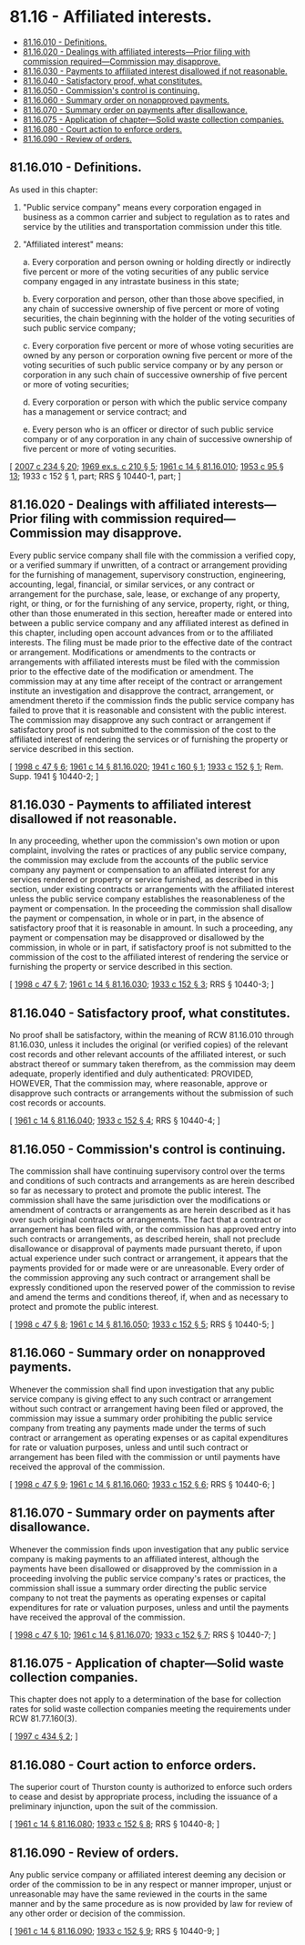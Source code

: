 # 81.16 - Affiliated interests.
* [81.16.010 - Definitions.](#8116010---definitions)
* [81.16.020 - Dealings with affiliated interests—Prior filing with commission required—Commission may disapprove.](#8116020---dealings-with-affiliated-interestsprior-filing-with-commission-requiredcommission-may-disapprove)
* [81.16.030 - Payments to affiliated interest disallowed if not reasonable.](#8116030---payments-to-affiliated-interest-disallowed-if-not-reasonable)
* [81.16.040 - Satisfactory proof, what constitutes.](#8116040---satisfactory-proof-what-constitutes)
* [81.16.050 - Commission's control is continuing.](#8116050---commissions-control-is-continuing)
* [81.16.060 - Summary order on nonapproved payments.](#8116060---summary-order-on-nonapproved-payments)
* [81.16.070 - Summary order on payments after disallowance.](#8116070---summary-order-on-payments-after-disallowance)
* [81.16.075 - Application of chapter—Solid waste collection companies.](#8116075---application-of-chaptersolid-waste-collection-companies)
* [81.16.080 - Court action to enforce orders.](#8116080---court-action-to-enforce-orders)
* [81.16.090 - Review of orders.](#8116090---review-of-orders)
## 81.16.010 - Definitions.
As used in this chapter:

1. "Public service company" means every corporation engaged in business as a common carrier and subject to regulation as to rates and service by the utilities and transportation commission under this title.

2. "Affiliated interest" means:

    a. Every corporation and person owning or holding directly or indirectly five percent or more of the voting securities of any public service company engaged in any intrastate business in this state;

    b. Every corporation and person, other than those above specified, in any chain of successive ownership of five percent or more of voting securities, the chain beginning with the holder of the voting securities of such public service company;

    c. Every corporation five percent or more of whose voting securities are owned by any person or corporation owning five percent or more of the voting securities of such public service company or by any person or corporation in any such chain of successive ownership of five percent or more of voting securities;

    d. Every corporation or person with which the public service company has a management or service contract; and

    e. Every person who is an officer or director of such public service company or of any corporation in any chain of successive ownership of five percent or more of voting securities.

\[ [2007 c 234 § 20](http://lawfilesext.leg.wa.gov/biennium/2007-08/Pdf/Bills/Session%20Laws/House/1312-S.SL.pdf?cite=2007%20c%20234%20§%2020); [1969 ex.s. c 210 § 5](http://leg.wa.gov/CodeReviser/documents/sessionlaw/1969ex1c210.pdf?cite=1969%20ex.s.%20c%20210%20§%205); [1961 c 14 § 81.16.010](http://leg.wa.gov/CodeReviser/documents/sessionlaw/1961c14.pdf?cite=1961%20c%2014%20§%2081.16.010); [1953 c 95 § 13](http://leg.wa.gov/CodeReviser/documents/sessionlaw/1953c95.pdf?cite=1953%20c%2095%20§%2013); 1933 c 152 § 1, part; RRS § 10440-1, part; \]

## 81.16.020 - Dealings with affiliated interests—Prior filing with commission required—Commission may disapprove.
 Every public service company shall file with the commission a verified copy, or a verified summary if unwritten, of a contract or arrangement providing for the furnishing of management, supervisory construction, engineering, accounting, legal, financial, or similar services, or any contract or arrangement for the purchase, sale, lease, or exchange of any property, right, or thing, or for the furnishing of any service, property, right, or thing, other than those enumerated in this section, hereafter made or entered into between a public service company and any affiliated interest as defined in this chapter, including open account advances from or to the affiliated interests. The filing must be made prior to the effective date of the contract or arrangement. Modifications or amendments to the contracts or arrangements with affiliated interests must be filed with the commission prior to the effective date of the modification or amendment. The commission may at any time after receipt of the contract or arrangement institute an investigation and disapprove the contract, arrangement, or amendment thereto if the commission finds the public service company has failed to prove that it is reasonable and consistent with the public interest. The commission may disapprove any such contract or arrangement if satisfactory proof is not submitted to the commission of the cost to the affiliated interest of rendering the services or of furnishing the property or service described in this section.

\[ [1998 c 47 § 6](http://lawfilesext.leg.wa.gov/biennium/1997-98/Pdf/Bills/Session%20Laws/House/2663.SL.pdf?cite=1998%20c%2047%20§%206); [1961 c 14 § 81.16.020](http://leg.wa.gov/CodeReviser/documents/sessionlaw/1961c14.pdf?cite=1961%20c%2014%20§%2081.16.020); [1941 c 160 § 1](http://leg.wa.gov/CodeReviser/documents/sessionlaw/1941c160.pdf?cite=1941%20c%20160%20§%201); [1933 c 152 § 1](http://leg.wa.gov/CodeReviser/documents/sessionlaw/1933c152.pdf?cite=1933%20c%20152%20§%201); Rem. Supp. 1941 § 10440-2; \]

## 81.16.030 - Payments to affiliated interest disallowed if not reasonable.
In any proceeding, whether upon the commission's own motion or upon complaint, involving the rates or practices of any public service company, the commission may exclude from the accounts of the public service company any payment or compensation to an affiliated interest for any services rendered or property or service furnished, as described in this section, under existing contracts or arrangements with the affiliated interest unless the public service company establishes the reasonableness of the payment or compensation. In the proceeding the commission shall disallow the payment or compensation, in whole or in part, in the absence of satisfactory proof that it is reasonable in amount. In such a proceeding, any payment or compensation may be disapproved or disallowed by the commission, in whole or in part, if satisfactory proof is not submitted to the commission of the cost to the affiliated interest of rendering the service or furnishing the property or service described in this section.

\[ [1998 c 47 § 7](http://lawfilesext.leg.wa.gov/biennium/1997-98/Pdf/Bills/Session%20Laws/House/2663.SL.pdf?cite=1998%20c%2047%20§%207); [1961 c 14 § 81.16.030](http://leg.wa.gov/CodeReviser/documents/sessionlaw/1961c14.pdf?cite=1961%20c%2014%20§%2081.16.030); [1933 c 152 § 3](http://leg.wa.gov/CodeReviser/documents/sessionlaw/1933c152.pdf?cite=1933%20c%20152%20§%203); RRS § 10440-3; \]

## 81.16.040 - Satisfactory proof, what constitutes.
No proof shall be satisfactory, within the meaning of RCW 81.16.010 through 81.16.030, unless it includes the original (or verified copies) of the relevant cost records and other relevant accounts of the affiliated interest, or such abstract thereof or summary taken therefrom, as the commission may deem adequate, properly identified and duly authenticated: PROVIDED, HOWEVER, That the commission may, where reasonable, approve or disapprove such contracts or arrangements without the submission of such cost records or accounts.

\[ [1961 c 14 § 81.16.040](http://leg.wa.gov/CodeReviser/documents/sessionlaw/1961c14.pdf?cite=1961%20c%2014%20§%2081.16.040); [1933 c 152 § 4](http://leg.wa.gov/CodeReviser/documents/sessionlaw/1933c152.pdf?cite=1933%20c%20152%20§%204); RRS § 10440-4; \]

## 81.16.050 - Commission's control is continuing.
The commission shall have continuing supervisory control over the terms and conditions of such contracts and arrangements as are herein described so far as necessary to protect and promote the public interest. The commission shall have the same jurisdiction over the modifications or amendment of contracts or arrangements as are herein described as it has over such original contracts or arrangements. The fact that a contract or arrangement has been filed with, or the commission has approved entry into such contracts or arrangements, as described herein, shall not preclude disallowance or disapproval of payments made pursuant thereto, if upon actual experience under such contract or arrangement, it appears that the payments provided for or made were or are unreasonable. Every order of the commission approving any such contract or arrangement shall be expressly conditioned upon the reserved power of the commission to revise and amend the terms and conditions thereof, if, when and as necessary to protect and promote the public interest.

\[ [1998 c 47 § 8](http://lawfilesext.leg.wa.gov/biennium/1997-98/Pdf/Bills/Session%20Laws/House/2663.SL.pdf?cite=1998%20c%2047%20§%208); [1961 c 14 § 81.16.050](http://leg.wa.gov/CodeReviser/documents/sessionlaw/1961c14.pdf?cite=1961%20c%2014%20§%2081.16.050); [1933 c 152 § 5](http://leg.wa.gov/CodeReviser/documents/sessionlaw/1933c152.pdf?cite=1933%20c%20152%20§%205); RRS § 10440-5; \]

## 81.16.060 - Summary order on nonapproved payments.
Whenever the commission shall find upon investigation that any public service company is giving effect to any such contract or arrangement without such contract or arrangement having been filed or approved, the commission may issue a summary order prohibiting the public service company from treating any payments made under the terms of such contract or arrangement as operating expenses or as capital expenditures for rate or valuation purposes, unless and until such contract or arrangement has been filed with the commission or until payments have received the approval of the commission.

\[ [1998 c 47 § 9](http://lawfilesext.leg.wa.gov/biennium/1997-98/Pdf/Bills/Session%20Laws/House/2663.SL.pdf?cite=1998%20c%2047%20§%209); [1961 c 14 § 81.16.060](http://leg.wa.gov/CodeReviser/documents/sessionlaw/1961c14.pdf?cite=1961%20c%2014%20§%2081.16.060); [1933 c 152 § 6](http://leg.wa.gov/CodeReviser/documents/sessionlaw/1933c152.pdf?cite=1933%20c%20152%20§%206); RRS § 10440-6; \]

## 81.16.070 - Summary order on payments after disallowance.
Whenever the commission finds upon investigation that any public service company is making payments to an affiliated interest, although the payments have been disallowed or disapproved by the commission in a proceeding involving the public service company's rates or practices, the commission shall issue a summary order directing the public service company to not treat the payments as operating expenses or capital expenditures for rate or valuation purposes, unless and until the payments have received the approval of the commission.

\[ [1998 c 47 § 10](http://lawfilesext.leg.wa.gov/biennium/1997-98/Pdf/Bills/Session%20Laws/House/2663.SL.pdf?cite=1998%20c%2047%20§%2010); [1961 c 14 § 81.16.070](http://leg.wa.gov/CodeReviser/documents/sessionlaw/1961c14.pdf?cite=1961%20c%2014%20§%2081.16.070); [1933 c 152 § 7](http://leg.wa.gov/CodeReviser/documents/sessionlaw/1933c152.pdf?cite=1933%20c%20152%20§%207); RRS § 10440-7; \]

## 81.16.075 - Application of chapter—Solid waste collection companies.
This chapter does not apply to a determination of the base for collection rates for solid waste collection companies meeting the requirements under RCW 81.77.160(3).

\[ [1997 c 434 § 2](http://lawfilesext.leg.wa.gov/biennium/1997-98/Pdf/Bills/Session%20Laws/House/1657-S.SL.pdf?cite=1997%20c%20434%20§%202); \]

## 81.16.080 - Court action to enforce orders.
The superior court of Thurston county is authorized to enforce such orders to cease and desist by appropriate process, including the issuance of a preliminary injunction, upon the suit of the commission.

\[ [1961 c 14 § 81.16.080](http://leg.wa.gov/CodeReviser/documents/sessionlaw/1961c14.pdf?cite=1961%20c%2014%20§%2081.16.080); [1933 c 152 § 8](http://leg.wa.gov/CodeReviser/documents/sessionlaw/1933c152.pdf?cite=1933%20c%20152%20§%208); RRS § 10440-8; \]

## 81.16.090 - Review of orders.
Any public service company or affiliated interest deeming any decision or order of the commission to be in any respect or manner improper, unjust or unreasonable may have the same reviewed in the courts in the same manner and by the same procedure as is now provided by law for review of any other order or decision of the commission.

\[ [1961 c 14 § 81.16.090](http://leg.wa.gov/CodeReviser/documents/sessionlaw/1961c14.pdf?cite=1961%20c%2014%20§%2081.16.090); [1933 c 152 § 9](http://leg.wa.gov/CodeReviser/documents/sessionlaw/1933c152.pdf?cite=1933%20c%20152%20§%209); RRS § 10440-9; \]

